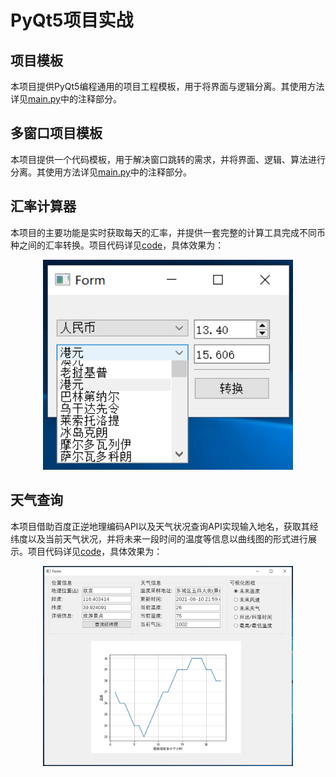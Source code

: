 # PyQt5项目实战

## 项目模板

本项目提供PyQt5编程通用的项目工程模板，用于将界面与逻辑分离。其使用方法详见[main.py](https://github.com/wzy6642/PyQt5/blob/master/%E9%A1%B9%E7%9B%AE%E6%A8%A1%E6%9D%BF/main.py)中的注释部分。

## 多窗口项目模板
本项目提供一个代码模板，用于解决窗口跳转的需求，并将界面、逻辑、算法进行分离。其使用方法详见[main.py](https://github.com/wzy6642/PyQt5/blob/master/%E9%A1%B9%E7%9B%AE%E6%A8%A1%E6%9D%BF/main.py)中的注释部分。


## 汇率计算器

本项目的主要功能是实时获取每天的汇率，并提供一套完整的计算工具完成不同币种之间的汇率转换。项目代码详见[code](https://github.com/wzy6642/PyQt5/blob/master/%E5%AE%9E%E6%97%B6%E6%B1%87%E7%8E%87%E6%8D%A2%E7%AE%97/run.py)，具体效果为：
<div align=center>
<img width="400" src="实时汇率换算/汇率转换.PNG" alt="封面"/>
</div>

## 天气查询

本项目借助百度正逆地理编码API以及天气状况查询API实现输入地名，获取其经纬度以及当前天气状况，并将未来一段时间的温度等信息以曲线图的形式进行展示。项目代码详见[code](https://github.com/wzy6642/PyQt5/blob/master/%E5%A4%A9%E6%B0%94%E6%9F%A5%E8%AF%A2/run.py)，具体效果为：
<div align=center>
<img width="400" src="天气查询/天气.PNG" alt="封面"/>
</div>
